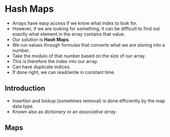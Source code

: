 # Hash Maps
- Arrays have easy access if we know what index to look for.
- However, if we are looking for something, it can be difficult to find out exactly what element in the array contains that value.
- Our solution is **Hash Maps**.
- We run values through formulas that converts what we are storing into a number.
- Take the modulo of that number based on the size of our array.
- This is therefore the index into our array.
- Can have duplicate indices.
- If done right, we can read/write in constant time.

## Introduction
- Insertion and lookup (sometimes removal) is done efficiently by the map data type.
- Known also as *dictionary* or an *associative array*.

## Maps
